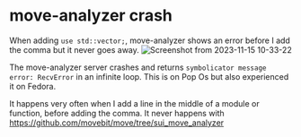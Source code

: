 # move-analyzer crash

When adding `use std::vector;`, move-analyzer shows an error before I add the comma but it never goes away.
![Screenshot from 2023-11-15 10-33-22](https://github.com/thounyy/moveanalyzer-crash/assets/92447129/8c22bee1-8867-4972-9939-48b19a53e56c)

The move-analyzer server crashes and returns `symbolicator message error: RecvError` in an infinite loop.
This is on Pop Os but also experienced it on Fedora.

It happens very often when I add a line in the middle of a module or function, before adding the comma.
It never happens with https://github.com/movebit/move/tree/sui_move_analyzer
